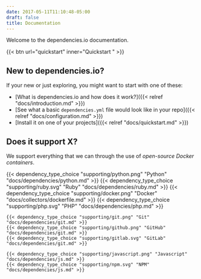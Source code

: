 ```yaml
---
date: 2017-05-11T11:10:48-05:00
draft: false
title: Documentation
---
```


Welcome to the dependencies.io documentation.

{{< btn url="quickstart" inner="Quickstart <span class='fa fa-chevron-right'></span>" >}}

## New to dependencies.io?

If your new or just exploring, you might want to start with one of these:

- [What is dependencies.io and how does it work?]({{< relref "docs/introduction.md" >}})
- [See what a basic `dependencies.yml` file would look like in your repo]({{< relref "docs/configuration.md" >}})
- [Install it on one of your projects]({{< relref "docs/quickstart.md" >}})

## Does it support X?

We support everything that we can through the use of _open-source Docker
containers_.

<div class="row">
    {{< dependency_type_choice "supporting/python.png" "Python" "docs/dependencies/python.md" >}}
    {{< dependency_type_choice "supporting/ruby.svg" "Ruby" "docs/dependencies/ruby.md" >}}
    {{< dependency_type_choice "supporting/docker.png" "Docker" "docs/collectors/dockerfile.md" >}}
    {{< dependency_type_choice "supporting/php.svg" "PHP" "docs/dependencies/php.md" >}}

    {{< dependency_type_choice "supporting/git.png" "Git" "docs/dependencies/git.md" >}}
    {{< dependency_type_choice "supporting/github.png" "GitHub" "docs/dependencies/git.md" >}}
    {{< dependency_type_choice "supporting/gitlab.svg" "GitLab" "docs/dependencies/git.md" >}}

    {{< dependency_type_choice "supporting/javascript.png" "Javascript" "docs/dependencies/js.md" >}}
    {{< dependency_type_choice "supporting/npm.svg" "NPM" "docs/dependencies/js.md" >}}
</div>

